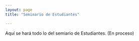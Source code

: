```yaml
---
layout: page
title: "Seminario de Estudiantes"

---
```

Aquí se hará todo lo del semiario de Estudiantes. (En proceso)
